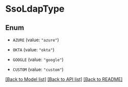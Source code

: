 # SsoLdapType

## Enum


* `AZURE` (value: `"azure"`)

* `OKTA` (value: `"okta"`)

* `GOOGLE` (value: `"google"`)

* `CUSTOM` (value: `"custom"`)


[[Back to Model list]](../README.md#documentation-for-models) [[Back to API list]](../README.md#documentation-for-api-endpoints) [[Back to README]](../README.md)


